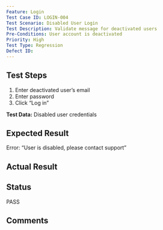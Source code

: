```yaml
---
Feature: Login
Test Case ID: LOGIN-004
Test Scenario: Disabled User Login
Test Description: Validate message for deactivated users
Pre-Conditions: User account is deactivated
Priority: High
Test Type: Regression
Defect ID: 
---
```


## Test Steps
1. Enter deactivated user’s email
2. Enter password
3. Click “Log in”

**Test Data:** Disabled user credentials

## Expected Result
Error: “User is disabled, please contact support”

## Actual Result


## Status
PASS

## Comments

